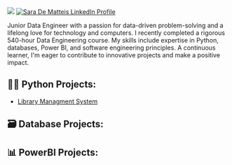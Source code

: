 <img src="https://i.imgur.com/0dWiYei.png">

<a href="https://www.linkedin.com/in/sara-de-matteis-7606531a6" target="_blank">
  <img src="https://img.shields.io/badge/-LinkedIn-0072b1?&style=for-the-badge&logo=linkedin&logoColor=white" alt="Sara De Matteis LinkedIn Profile" />
</a>

Junior Data Engineer with a passion for data-driven problem-solving and a lifelong love for technology and computers. I recently completed a rigorous 540-hour Data Engineering course. My skills include expertise in Python, databases, Power BI, and software engineering principles. A continuous learner, I'm eager to contribute to innovative projects and make a positive impact.


<h2>👨‍💻 Python Projects:</h2>

  - [Library Managment System](https://github.com/sdematteis00/Library_System.git)

<h2>🗃️ Database Projects:</h2>

<h2>📊 PowerBI Projects:</h2>
